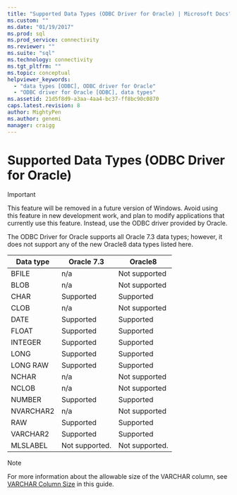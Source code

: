 ```yaml
---
title: "Supported Data Types (ODBC Driver for Oracle) | Microsoft Docs"
ms.custom: ""
ms.date: "01/19/2017"
ms.prod: sql
ms.prod_service: connectivity
ms.reviewer: ""
ms.suite: "sql"
ms.technology: connectivity
ms.tgt_pltfrm: ""
ms.topic: conceptual
helpviewer_keywords: 
  - "data types [ODBC], ODBC driver for Oracle"
  - "ODBC driver for Oracle [ODBC], data types"
ms.assetid: 21d5f8d9-a3aa-4aa4-bc37-ff8bc90c0870
caps.latest.revision: 8
author: MightyPen
ms.author: genemi
manager: craigg
---
```

# Supported Data Types (ODBC Driver for Oracle)
> [!IMPORTANT]  
>  This feature will be removed in a future version of Windows. Avoid using this feature in new development work, and plan to modify applications that currently use this feature. Instead, use the ODBC driver provided by Oracle.  
  
 The ODBC Driver for Oracle supports all Oracle 7.3 data types; however, it does not support any of the new Oracle8 data types listed here.  
  
|Data type|Oracle 7.3|Oracle8|  
|---------------|----------------|-------------|  
|BFILE|n/a|Not supported|  
|BLOB|n/a|Not supported|  
|CHAR|Supported|Supported|  
|CLOB|n/a|Not supported|  
|DATE|Supported|Supported|  
|FLOAT|Supported|Supported|  
|INTEGER|Supported|Supported|  
|LONG|Supported|Supported|  
|LONG RAW|Supported|Supported|  
|NCHAR|n/a|Not supported|  
|NCLOB|n/a|Not supported|  
|NUMBER|Supported|Supported|  
|NVARCHAR2|n/a|Not supported|  
|RAW|Supported|Supported|  
|VARCHAR2|Supported|Supported|  
|MLSLABEL|Not supported.|Not supported.|  
  
> [!NOTE]  
>  For more information about the allowable size of the VARCHAR column, see [VARCHAR Column Size](../../odbc/microsoft/varchar-column-size-odbc-driver-for-oracle.md) in this guide.

